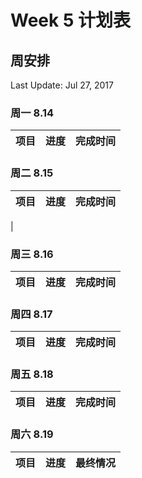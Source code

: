 # Week 5 计划表

## 周安排

Last Update: Jul 27, 2017

### 周一 8.14

|项目|进度|完成时间|
|-|-|-|


### 周二 8.15

|项目|进度|完成时间|
|-|-|-|
|


### 周三 8.16

|项目|进度|完成时间|
|-|-|-|


### 周四 8.17

|项目|进度|完成时间|
|-|-|-|


### 周五 8.18

|项目|进度|完成时间|
|-|-|-|


### 周六 8.19

|项目|进度|最终情况|
|-|-|-|

